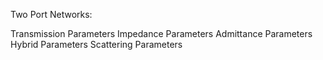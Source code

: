 Two Port Networks:

Transmission Parameters
Impedance Parameters
Admittance Parameters
Hybrid Parameters
Scattering Parameters

